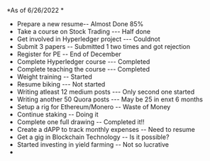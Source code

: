 *As of 6/26/2022
* 
*   Prepare a new resume-- Almost Done 85%
* Take a course on Stock Trading --- Half done
* Get involved in Hyperledger project --- Couldnot
* Submit 3 papers -- Submitted 1 two times and got rejection
* Register for PE -- End of December
* Complete Hyperledger course --- Completed
* Complete teaching the course --- Completed
* Weight training -- Started
* Resume biking --- Not started
* Writing atleast 12 medium posts --- Only second one started
* Writing another 50 Quora posts --- May be 25 in enxt 6 months
* Setup a rig for Ethereum/Monero -- Waste of Money
* Continue staking -- Doing it
* Complete one full drawing -- Completed it!!
* Create a dAPP to track monthly expenses -- Need to resume
* Get a gig in Blockchain Technology -- Is it possible?
* Started investing in yield farming -- Not so lucrative
* 
